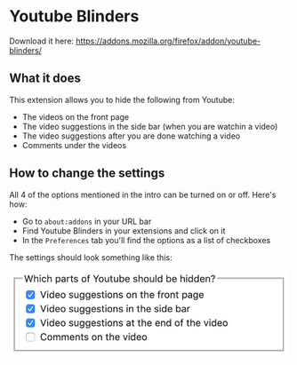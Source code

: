 # Youtube Blinders

Download it here: https://addons.mozilla.org/firefox/addon/youtube-blinders/

## What it does

This extension allows you to hide the following from Youtube:

- The videos on the front page
- The video suggestions in the side bar (when you are watchin a video)
- The video suggestions after you are done watching a video
- Comments under the videos

## How to change the settings

All 4 of the options mentioned in the intro can be turned on or off. Here's how:

- Go to `about:addons` in your URL bar
- Find Youtube Blinders in your extensions and click on it
- In the `Preferences` tab you'll find the options as a list of checkboxes

The settings should look something like this:

![Screenshot of the options](screenshots/options.png)
